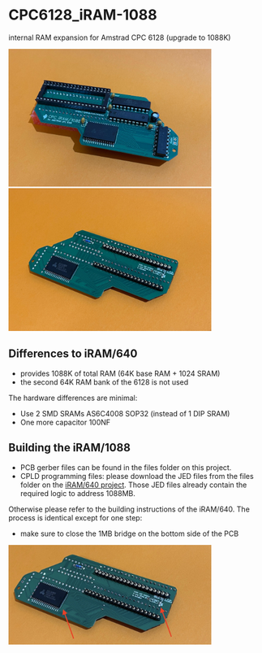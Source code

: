 # CPC6128_iRAM-1088
internal RAM expansion for Amstrad CPC 6128 (upgrade to 1088K) 

<img src="/pictures/iram1088a.jpg" width="400"/><img src="/pictures/iram1088b.jpg" width="400"/>

## Differences to iRAM/640

- provides 1088K of total RAM (64K base RAM + 1024 SRAM)
- the second 64K RAM bank of the 6128 is not used

The hardware differences are minimal:

* Use 2 SMD SRAMs AS6C4008 SOP32 (instead of 1 DIP SRAM)
* One more capacitor 100NF

## Building the iRAM/1088

- PCB gerber files can be found in the files folder on this project. 
- CPLD programming files: please download the JED files from the files folder on the [iRAM/640 project](https://github.com/etomuc/CPC6128_iRAM-640). Those JED files already contain the required logic to address 1088MB. 

Otherwise please refer to the building instructions of the iRAM/640. The process is identical except for one step:

- make sure to close the 1MB bridge on the bottom side of the PCB

<img src="/pictures/iram1088bridge.jpg" width="400"/>
